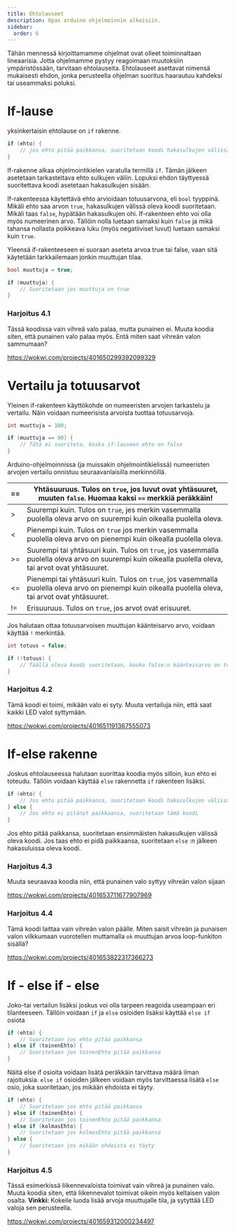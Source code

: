```yaml
---
title: Ehtolauseet
description: Opas arduino ohjelmoinnin alkeisiin.
sidebar:
  order: 6
---
```


Tähän mennessä kirjoittamamme ohjelmat ovat olleet toiminnaltaan lineaarisia. Jotta ohjelmamme pystyy reagoimaan muutoksiin ympäristössään, tarvitaan ehtolauseita. Ehtolauseet asettavat nimensä mukaisesti ehdon, jonka perusteella ohjelman suoritus haarautuu kahdeksi tai useammaksi poluksi.

# If-lause

yksinkertaisin ehtolause on `if` rakenne.

```c
if (ehto) {
	// jos ehto pitää paikkansa, suoritetaan koodi hakasulkujen välissä
}
```

If-rakenne alkaa ohjelmointikielen varatulla termillä `if`. Tämän jälkeen asetetaan tarkasteltava ehto sulkujen väliin. Lopuksi ehdon täyttyessä suoritettava koodi asetetaan hakasulkujen sisään.

If-rakenteessa käytettävä ehto arvioidaan totuusarvona, eli `bool` tyyppinä. Mikäli ehto saa arvon `true`, hakasulkujen välissä oleva koodi suoritetaan. Mikäli taas `false`, hypätään hakasulkujen ohi. If-rakenteen ehto voi olla myös numeerinen arvo. Tällöin nolla luetaan samaksi kuin `false` ja mikä tahansa nollasta poikkeava luku (myös negatiiviset luvut) luetaan samaksi kuin `true`.

Yleensä if-rakenteeseen ei suoraan aseteta arvoa true tai false, vaan sitä käytetään tarkkailemaan jonkin muuttujan tilaa.

```c
bool muuttuja = true;

if (muuttuja) {
	// Suoritetaan jos muuttuja on true
}
```

### Harjoitus 4.1

Tässä koodissa vain vihreä valo palaa, mutta punainen ei. Muuta koodia siten, että punainen valo palaa myös. Entä miten saat vihreän valon sammumaan?

https://wokwi.com/projects/401650299392099329

# Vertailu ja totuusarvot

Yleinen if-rakenteen käyttökohde on numeeristen arvojen tarkastelu ja vertailu. Näin voidaan numeerisista arvoista tuottaa totuusarvoja.

```c
int muuttuja = 100;

if (muuttuja == 90) {
	// Tätä ei suoriteta, koska if-lauseen ehto on false
}
```

Arduino-ohjelmoinnissa (ja muissakin ohjelmointikielissä) numeeristen arvojen vertailu onnistuu seuraavanlaisilla merkinnöillä.

| == | Yhtäsuuruus. Tulos on `true`, jos luvut ovat yhtäsuuret, muuten `false`. **Huomaa kaksi `==` merkkiä peräkkäin!** |
| --- | --- |
| > | Suurempi kuin. Tulos on `true`, jes merkin vasemmalla puolella oleva arvo on suurempi kuin oikealla puolella oleva. |
| < | Pienempi kuin. Tulos on `true` jos merkin vasemmalla puolella oleva arvo on pienempi kuin oikealla puolella oleva. |
| >= | Suurempi tai yhtäsuuri kuin. Tulos on `true`, jos vasemmalla puolella oleva arvo on suurempi kuin oikealla puolella oleva, tai arvot ovat yhtäsuuret. |
| <= | Pienempi tai yhtäsuuri kuin. Tulos on `true`, jos vasemmalla puolella oleva arvo on pienempi kuin oikealla puolella oleva, tai arvot ovat yhtäsuuret. |
| != | Erisuuruus. Tulos on `true`, jos arvot ovat erisuuret. |

Jos halutaan ottaa totuusarvoisen muuttujan käänteisarvo arvo, voidaan käyttää `!` merkintää.

```c
int totuus = false;

if (!totuus) {
	// Täällä oleva koodi suoritetaan, koska false:n käänteisarvo on true
}
```

### Harjoitus 4.2

Tämä koodi ei toimi, mikään valo ei syty. Muuta vertailuja niin, että saat kaikki LED valot syttymään.

https://wokwi.com/projects/401651191367555073

# If-else rakenne

Joskus ehtolauseessa halutaan suorittaa koodia myös silloin, kun ehto ei toteudu. Tällöin voidaan käyttää `else` rakennetta `if` rakenteen lisäksi.

```c
if (ehto) {
	// Jos ehto pitää paikkansa, suoritetaan koodi hakasulkujen välissä
} else {
	// Jos ehto ei pitänyt paikkaansa, suoritetaan tämä koodi
}
```

Jos ehto pitää paikkansa, suoritetaan ensimmäisten hakasulkujen välissä oleva koodi. Jos taas ehto ei pidä paikkaansa, suoritetaan `else` :n jälkeen hakasuluissa oleva koodi.

### Harjoitus 4.3

Muuta seuraavaa koodia niin, että punainen valo syttyy vihreän valon sijaan

https://wokwi.com/projects/401653711677907969

### Harjoitus 4.4

Tämä koodi laittaa vain vihreän valon päälle.  Miten saisit vihreän ja punaisen valon vilkkumaan vuorotellen muttamalla `ok` muuttujan arvoa loop-funkiton sisällä?

https://wokwi.com/projects/401653822317366273

# If - else if - else

Joko-tai vertailun lisäksi joskus voi olla tarpeen reagoida useampaan eri tilanteeseen. Tällöin voidaan `if` ja `else` osioiden lisäksi käyttää `else if` osiota

```c
if (ehto) {
	// Suoritetaan jos ehto pitää paikkansa
} else if (toinenEhto) {
	// Suoritetaan jos toinenEhto pitää paikkansa
}
```

Näitä else if osioita voidaan lisätä peräkkäin tarvittava määrä ilman rajoituksia. `else if` osioiden jälkeen voidaan myös tarvittaessa lisätä `else` osio, joka suoritetaan, jos mikään ehdoista ei täyty.

```c
if (ehto) {
	// Suoritetaan jos ehto pitää paikkansa
} else if (toinenEhto) {
	// Suoritetaan jos toinenEhto pitää paikkansa
} else if (kolmasEhto) {
	// Suoritetaan jos kolmasEhto pitää paikkansa
} else {
	// Suoritetaan jos mikään ehdoista ei täyty
} 
```

### Harjoitus 4.5

Tässä esimerkissä liikennevaloista toimivat vain vihreä ja punainen valo. Muuta koodia siten, että liikennevalot toimivat oikein myös keltaisen valon osalta. **Vinkki:** Kokeile luoda lisää arvoja muuttujalle tila, ja sytyttää LED valoja sen perusteella.

https://wokwi.com/projects/401659312000234497 

